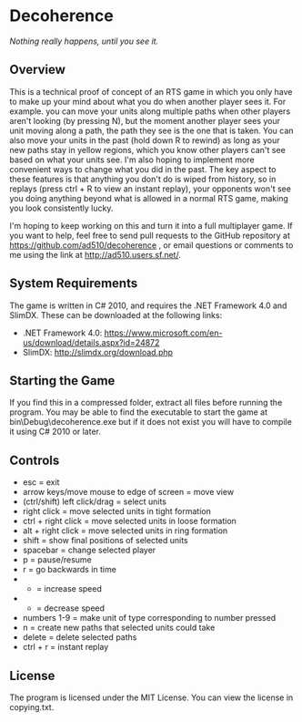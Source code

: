 Decoherence
===========
*Nothing really happens, until you see it.*

Overview
--------
This is a technical proof of concept of an RTS game in which you only have to make up your mind about what you do when another player sees it. For example. you can move your units along multiple paths when other players aren't looking (by pressing N), but the moment another player sees your unit moving along a path, the path they see is the one that is taken. You can also move your units in the past (hold down R to rewind) as long as your new paths stay in yellow regions, which you know other players can't see based on what your units see. I'm also hoping to implement more convenient ways to change what you did in the past. The key aspect to these features is that anything you don't do is wiped from history, so in replays (press ctrl + R to view an instant replay), your opponents won't see you doing anything beyond what is allowed in a normal RTS game, making you look consistently lucky.

I'm hoping to keep working on this and turn it into a full multiplayer game. If you want to help, feel free to send pull requests to the GitHub repository at https://github.com/ad510/decoherence , or email questions or comments to me using the link at http://ad510.users.sf.net/.

System Requirements
-------------------
The game is written in C# 2010, and requires the .NET Framework 4.0 and SlimDX. These can be downloaded at the following links:

- .NET Framework 4.0: https://www.microsoft.com/en-us/download/details.aspx?id=24872
- SlimDX: http://slimdx.org/download.php

Starting the Game
-----------------
If you find this in a compressed folder, extract all files before running the program. You may be able to find the executable to start the game at bin\Debug\decoherence.exe but if it does not exist you will have to compile it using C# 2010 or later.

Controls
--------
- esc = exit
- arrow keys/move mouse to edge of screen = move view
- (ctrl/shift) left click/drag = select units
- right click = move selected units in tight formation
- ctrl + right click = move selected units in loose formation
- alt + right click = move selected units in ring formation
- shift = show final positions of selected units
- spacebar = change selected player
- p = pause/resume
- r = go backwards in time
- + = increase speed
- - = decrease speed
- numbers 1-9 = make unit of type corresponding to number pressed
- n = create new paths that selected units could take
- delete = delete selected paths
- ctrl + r = instant replay

License
-------
The program is licensed under the MIT License. You can view the license in copying.txt.